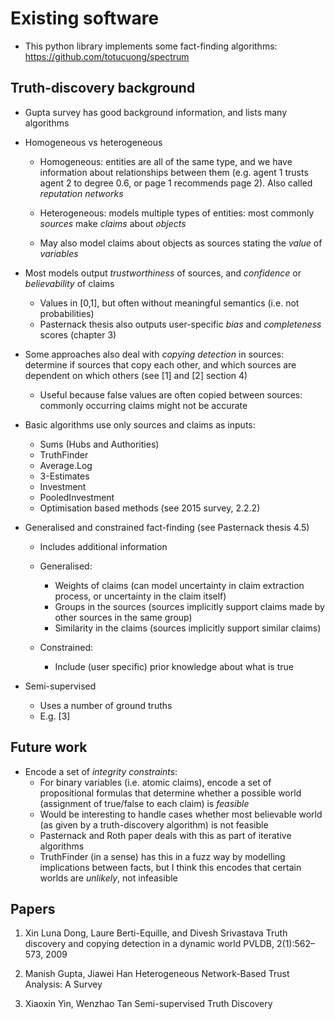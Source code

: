 # Existing software

* This python library implements some fact-finding algorithms:
  https://github.com/totucuong/spectrum

## Truth-discovery background

* Gupta survey has good background information, and lists many algorithms

* Homogeneous vs heterogeneous
  * Homogeneous: entities are all of the same type, and we have information
  about relationships between them (e.g. agent 1 trusts agent 2 to degree 0.6,
  or page 1 recommends page 2). Also called *reputation networks*

  * Heterogeneous: models multiple types of entities: most commonly *sources*
  make *claims* about *objects*

  * May also model claims about objects as sources stating the *value* of
  *variables*

* Most models output *trustworthiness* of sources, and *confidence* or
  *believability* of claims

  * Values in [0,1], but often without meaningful semantics (i.e. not
    probabilities)
  * Pasternack thesis also outputs user-specific *bias* and *completeness*
    scores (chapter 3)

* Some approaches also deal with *copying detection* in sources: determine if
  sources that copy each other, and which sources are dependent on which others
  (see [1] and [2] section 4)
  * Useful because false values are often copied between sources: commonly
    occurring claims might not be accurate

* Basic algorithms use only sources and claims as inputs:
  * Sums (Hubs and Authorities)
  * TruthFinder
  * Average.Log
  * 3-Estimates
  * Investment
  * PooledInvestment
  * Optimisation based methods (see 2015 survey, 2.2.2)

* Generalised and constrained fact-finding (see Pasternack thesis 4.5)
  * Includes additional information

  * Generalised:
    * Weights of claims (can model uncertainty in claim extraction process, or
      uncertainty in the claim itself)
    * Groups in the sources (sources implicitly support claims made by other
      sources in the same group)
    * Similarity in the claims (sources implicitly support similar claims)

  * Constrained:
    * Include (user specific) prior knowledge about what is true

* Semi-supervised
  * Uses a number of ground truths
  * E.g. [3]

## Future work

* Encode a set of *integrity constraints*:
  * For binary variables (i.e. atomic claims), encode a set of propositional
  formulas that determine whether a possible world (assignment of true/false to
  each claim) is *feasible*
  * Would be interesting to handle cases whether most believable world (as
  given by a truth-discovery algorithm) is not feasible
  * Pasternack and Roth paper deals with this as part of iterative algorithms
  * TruthFinder (in a sense) has this in a fuzz way by modelling implications
  between facts, but I think this encodes that certain worlds are *unlikely*,
  not infeasible

## Papers

1. Xin Luna Dong, Laure Berti-Equille, and Divesh Srivastava
   Truth discovery and copying detection in a dynamic world
   PVLDB, 2(1):562–573, 2009

2. Manish Gupta, Jiawei Han
   Heterogeneous Network-Based Trust Analysis: A Survey

3. Xiaoxin Yin, Wenzhao Tan
   Semi-supervised Truth Discovery
